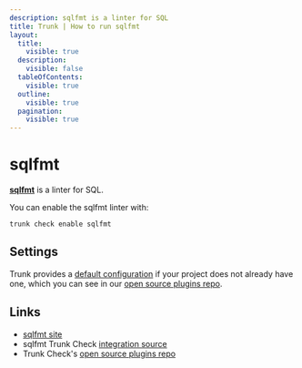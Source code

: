 ```yaml
---
description: sqlfmt is a linter for SQL
title: Trunk | How to run sqlfmt
layout:
  title:
    visible: true
  description:
    visible: false
  tableOfContents:
    visible: true
  outline:
    visible: true
  pagination:
    visible: true
---
```


# sqlfmt

[**sqlfmt**](https://github.com/tconbeer/sqlfmt#readme) is a linter for SQL.

You can enable the sqlfmt linter with:

```shell
trunk check enable sqlfmt
```

## Settings



Trunk provides a [default configuration](https://github.com/trunk-io/plugins/tree/main/linters/sqlfmt) if your project does not already have one,
which you can see in our [open source plugins repo]().



## Links

* [sqlfmt site](https://github.com/tconbeer/sqlfmt#readme)
* sqlfmt Trunk Check [integration source](https://github.com/trunk-io/plugins/tree/main/linters/sqlfmt)
* Trunk Check's [open source plugins repo](https://github.com/trunk-io/plugins/tree/main)

